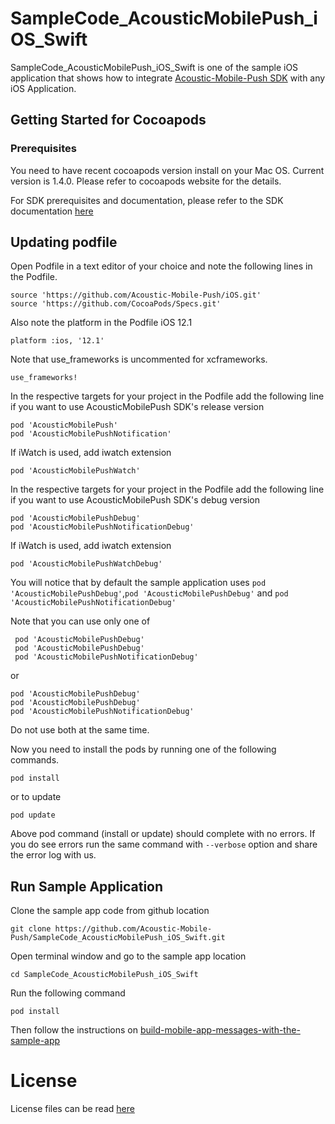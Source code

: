 # SampleCode_AcousticMobilePush_iOS_Swift

SampleCode_AcousticMobilePush_iOS_Swift is one of the sample iOS application that shows how to integrate [Acoustic-Mobile-Push SDK](https://github.com/Acoustic-Mobile-Push/iOS) with any iOS Application.


## Getting Started for Cocoapods

### Prerequisites

You need to have recent cocoapods version install on your Mac OS. Current version is 1.4.0. Please refer to cocoapods website for the details.

For SDK prerequisites and documentation, please refer to the SDK documentation [here](https://developer.goacoustic.com/acoustic-campaign/docs/add-the-ios-sdk-to-your-app)

## Updating podfile

Open Podfile in a text editor of your choice and note the following lines in the Podfile.
```
source 'https://github.com/Acoustic-Mobile-Push/iOS.git'
source 'https://github.com/CocoaPods/Specs.git'
```

Also note the platform in the Podfile iOS 12.1
```
platform :ios, '12.1'
```

Note that use_frameworks is uncommented for xcframeworks.
```
use_frameworks!
```

In the respective targets for your project in the Podfile add the following line if you want to use AcousticMobilePush SDK's release version
```
pod 'AcousticMobilePush'
pod 'AcousticMobilePushNotification'
```

If iWatch is used, add iwatch extension
```
pod 'AcousticMobilePushWatch'
```

In the respective targets for your project in the Podfile add the following line if you want to use AcousticMobilePush SDK's debug version
```
pod 'AcousticMobilePushDebug'
pod 'AcousticMobilePushNotificationDebug'
```

If iWatch is used, add iwatch extension
```
pod 'AcousticMobilePushWatchDebug'
```

You will notice that by default the sample application uses `pod 'AcousticMobilePushDebug'`,`pod 'AcousticMobilePushDebug'` and `pod 'AcousticMobilePushNotificationDebug'`

Note that you can use only one of 
```
 pod 'AcousticMobilePushDebug'
 pod 'AcousticMobilePushDebug'
 pod 'AcousticMobilePushNotificationDebug'
 ```
 
 or 
 ```
 pod 'AcousticMobilePushDebug'
 pod 'AcousticMobilePushDebug'
 pod 'AcousticMobilePushNotificationDebug'
 ```
 
Do not use both at the same time.

Now you need to install the pods by running one of the following commands.
```
pod install
```

or to update
```
pod update
```

Above pod command (install or update) should complete with no errors. If you do see errors run the same command with `--verbose` option and share the error log with us.

## Run Sample Application

Clone the sample app code from github location

```
git clone https://github.com/Acoustic-Mobile-Push/SampleCode_AcousticMobilePush_iOS_Swift.git
```

Open terminal window and go to the sample app location
```
cd SampleCode_AcousticMobilePush_iOS_Swift
```

Run the following command
```
pod install
```

Then follow the instructions on [build-mobile-app-messages-with-the-sample-app](https://developer.goacoustic.com/acoustic-campaign/docs/build-mobile-app-messages-with-the-sample-app)

# License

License files can be read [here](https://github.com/acoustic-analytics/Tealeaf/tree/master/Licenses)

